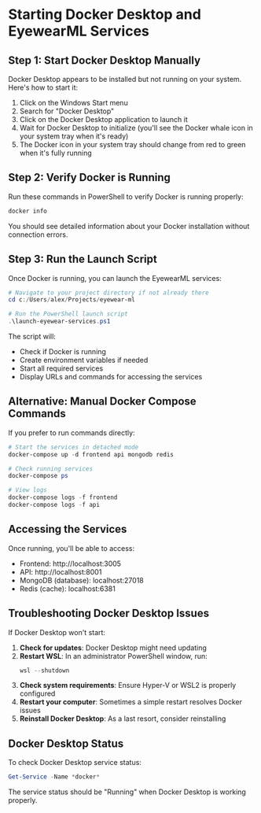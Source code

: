 # Starting Docker Desktop and EyewearML Services

## Step 1: Start Docker Desktop Manually

Docker Desktop appears to be installed but not running on your system. Here's how to start it:

1. Click on the Windows Start menu
2. Search for "Docker Desktop"
3. Click on the Docker Desktop application to launch it
4. Wait for Docker Desktop to initialize (you'll see the Docker whale icon in your system tray when it's ready)
5. The Docker icon in your system tray should change from red to green when it's fully running

## Step 2: Verify Docker is Running

Run these commands in PowerShell to verify Docker is running properly:

```powershell
docker info
```

You should see detailed information about your Docker installation without connection errors.

## Step 3: Run the Launch Script

Once Docker is running, you can launch the EyewearML services:

```powershell
# Navigate to your project directory if not already there
cd c:/Users/alex/Projects/eyewear-ml

# Run the PowerShell launch script
.\launch-eyewear-services.ps1
```

The script will:
- Check if Docker is running
- Create environment variables if needed
- Start all required services
- Display URLs and commands for accessing the services

## Alternative: Manual Docker Compose Commands

If you prefer to run commands directly:

```powershell
# Start the services in detached mode
docker-compose up -d frontend api mongodb redis

# Check running services
docker-compose ps

# View logs
docker-compose logs -f frontend
docker-compose logs -f api
```

## Accessing the Services

Once running, you'll be able to access:
- Frontend: http://localhost:3005
- API: http://localhost:8001
- MongoDB (database): localhost:27018
- Redis (cache): localhost:6381

## Troubleshooting Docker Desktop Issues

If Docker Desktop won't start:

1. **Check for updates**: Docker Desktop might need updating
2. **Restart WSL**: In an administrator PowerShell window, run:
   ```powershell
   wsl --shutdown
   ```
3. **Check system requirements**: Ensure Hyper-V or WSL2 is properly configured
4. **Restart your computer**: Sometimes a simple restart resolves Docker issues
5. **Reinstall Docker Desktop**: As a last resort, consider reinstalling

## Docker Desktop Status

To check Docker Desktop service status:
```powershell
Get-Service -Name *docker*
```

The service status should be "Running" when Docker Desktop is working properly.
